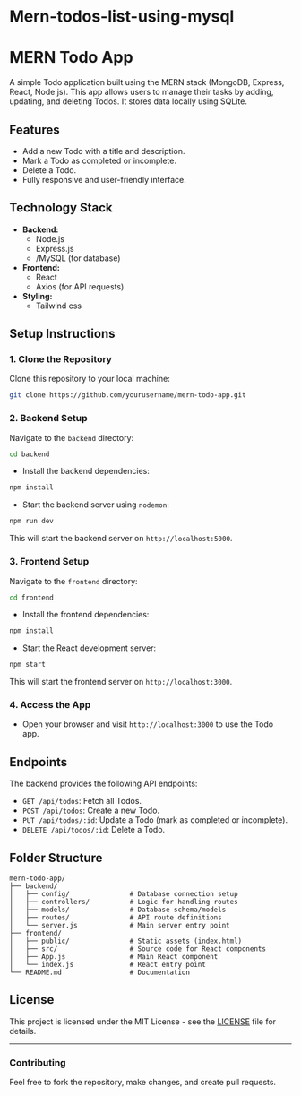 # Mern-todos-list-using-mysql


# MERN Todo App

A simple Todo application built using the MERN stack (MongoDB, Express, React, Node.js). This app allows users to manage their tasks by adding, updating, and deleting Todos. It stores data locally using SQLite.

## Features
- Add a new Todo with a title and description.
- Mark a Todo as completed or incomplete.
- Delete a Todo.
- Fully responsive and user-friendly interface.

## Technology Stack
- **Backend:**
  - Node.js
  - Express.js
  - /MySQL (for database)
- **Frontend:**
  - React
  - Axios (for API requests)
- **Styling:**
  - Tailwind css

## Setup Instructions

### 1. Clone the Repository
Clone this repository to your local machine:

```bash
git clone https://github.com/yourusername/mern-todo-app.git
```

### 2. Backend Setup

Navigate to the `backend` directory:

```bash
cd backend
```

- Install the backend dependencies:

```bash
npm install
```

- Start the backend server using `nodemon`:

```bash
npm run dev
```

This will start the backend server on `http://localhost:5000`.

### 3. Frontend Setup

Navigate to the `frontend` directory:

```bash
cd frontend
```

- Install the frontend dependencies:

```bash
npm install
```

- Start the React development server:

```bash
npm start
```

This will start the frontend server on `http://localhost:3000`.

### 4. Access the App
- Open your browser and visit `http://localhost:3000` to use the Todo app.

## Endpoints
The backend provides the following API endpoints:

- `GET /api/todos`: Fetch all Todos.
- `POST /api/todos`: Create a new Todo.
- `PUT /api/todos/:id`: Update a Todo (mark as completed or incomplete).
- `DELETE /api/todos/:id`: Delete a Todo.

## Folder Structure

```
mern-todo-app/
├── backend/
│   ├── config/               # Database connection setup
│   ├── controllers/          # Logic for handling routes
│   ├── models/               # Database schema/models
│   ├── routes/               # API route definitions
│   └── server.js             # Main server entry point
├── frontend/
│   ├── public/               # Static assets (index.html)
│   ├── src/                  # Source code for React components
│   ├── App.js                # Main React component
│   └── index.js              # React entry point
└── README.md                 # Documentation
```

## License

This project is licensed under the MIT License - see the [LICENSE](LICENSE) file for details.

---

### Contributing
Feel free to fork the repository, make changes, and create pull requests.



